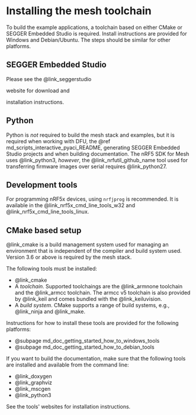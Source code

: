# Installing the mesh toolchain

To build the example applications, a toolchain based on either CMake or SEGGER Embedded Studio is required.
Install instructions are provided for Windows and Debian/Ubuntu. The steps should be similar for
other platforms.

## SEGGER Embedded Studio

Please see the @link_seggerstudio
<!--https://www.segger.com/products/development-tools/embedded-studio/?L=0--> website for download and
installation instructions.

## Python

Python is _not_ required to build the mesh stack and examples, but it is required when working with
DFU, the @ref md_scripts_interactive_pyaci_README, generating SEGGER Embedded Studio projects and when
building documentation. The nRF5 SDK for Mesh uses @link_python3<!--Python 3: https://www.python.org/downloads-->,
_however_, the @link_nrfutil_github_name<!--https://github.com/NordicSemiconductor/pc-nrfutil/tree/mesh_dfu-->
tool used for transferring firmware images over serial requires @link_python27<!-- Python 2.7: https://www.python.org/downloads/ -->.

## Development tools

For programming nRF5x devices, using `nrfjprog` is recommended. It is available in the
@link_nrf5x_cmd_line_tools_w32 <!-- nRF5x command line tools: http://www.nordicsemi.com/eng/nordic/Products/nRF51822/nRF5x-Command-Line-Tools-Win32/33444 -->
and @link_nrf5x_cmd_line_tools_linux<!--nRF5x command line tools: https://www.nordicsemi.com/eng/nordic/Products/nRF51822/nRF5x-Command-Line-Tools-Linux64/51386 -->.

## CMake based setup

@link_cmake <!--CMake: https://cmake.org/--> is a build management system used for managing an
environment that is independent of the compiler and build system used. Version 3.6 or above is
required by the mesh stack.

The following tools must be installed:
* @link_cmake <!--CMake: https://cmake.org/-->
* A _toolchain_. Supported toolchaings are the @link_armnone <!--arm-none-eabi-gcc: https://developer.arm.com/open-source/gnu-toolchain/gnu-rm-->
  toolchain and the @link_armcc <!--armcc v5: https://developer.arm.com/products/software-development-tools/compilers/arm-compiler/downloads/version-5-->
  toolchain. The armcc v5 toolchain is also provided by @link_keil <!--Keil: http://www2.keil.com/mdk5/compiler/5/-->
  and comes bundled with the @link_keiluvision<!--Keil uVision IDE: http://www2.keil.com/mdk5/uvision/-->.
* A _build system_. CMake supports a range of build systems, e.g., @link_ninja and @link_make.

Instructions for how to install these tools are provided for the following platforms:
* @subpage md_doc_getting_started_how_to_windows_tools
* @subpage md_doc_getting_started_how_to_debian_tools

If you want to build the documentation, make sure that the following tools are installed and available from the command line:
* @link_doxygen <!--Doxygen: https://doxygen.org-->
* @link_graphviz <!--Graphviz: http://graphviz.org-->
* @link_mscgen <!--Mscgen: http://www.mcternan.me.uk/mscgen-->
* @link_python3 <!--Python 3: https://www.python.org/downloads-->

See the tools' websites for installation instructions.
